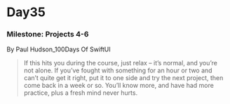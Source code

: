 # Day35
### Milestone: Projects 4-6

By Paul Hudson_100Days Of SwiftUI
> If this hits you during the course, just relax – it’s normal, and you’re not alone. If you’ve fought with something for an hour or two and can’t quite get it right, put it to one side and try the next project, then come back in a week or so. You’ll know more, and have had more practice, plus a fresh mind never hurts.
